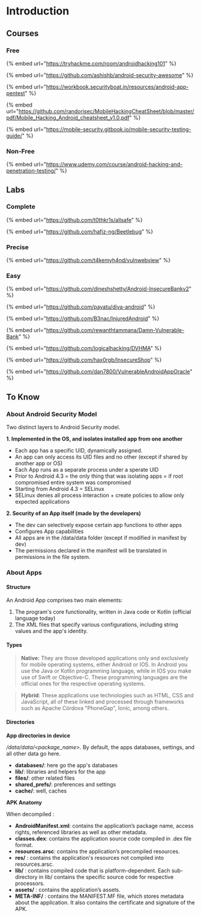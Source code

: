 # Introduction

## Courses

### Free

{% embed url="https://tryhackme.com/room/androidhacking101" %}

{% embed url="https://github.com/ashishb/android-security-awesome" %}

{% embed url="https://workbook.securityboat.in/resources/android-app-pentest" %}

{% embed url="https://github.com/randorisec/MobileHackingCheatSheet/blob/master/pdf/Mobile_Hacking_Android_cheatsheet_v1.0.pdf" %}

{% embed url="https://mobile-security.gitbook.io/mobile-security-testing-guide/" %}

### Non-Free

{% embed url="https://www.udemy.com/course/android-hacking-and-penetration-testing/" %}

## Labs

### Complete

{% embed url="https://github.com/t0thkr1s/allsafe" %}

{% embed url="https://github.com/hafiz-ng/Beetlebug" %}

### Precise

{% embed url="https://github.com/t4kemyh4nd/vulnwebview" %}

### Easy

{% embed url="https://github.com/dineshshetty/Android-InsecureBankv2" %}

{% embed url="https://github.com/payatu/diva-android" %}

{% embed url="https://github.com/B3nac/InjuredAndroid" %}

{% embed url="https://github.com/rewanthtammana/Damn-Vulnerable-Bank" %}

{% embed url="https://github.com/logicalhacking/DVHMA" %}

{% embed url="https://github.com/hax0rgb/InsecureShop" %}

{% embed url="https://github.com/dan7800/VulnerableAndroidAppOracle" %}

## To Know

### About Android Security Model

Two distinct layers to Android Security model.&#x20;

**1. Implemented in the OS, and isolates installed app from one another**

* Each app has a specific UID, dynamically assigned.
* An app can only access its UID files and no other (except if shared by another app or OS)
* Each App runs as a separate process under a sperate UID
* Prior to Android 4.3 = the only thing that was isolating apps = if root compromised entire system was compromised
* Starting from Android 4.3 = SELinux
* SELinux denies all process interaction + create policies to allow only expected applications

**2. Security of an App itself (made by the developers)**

* The dev can selectively expose certain app functions to other apps
* Configures App capabilities
* All apps are in the /data/data folder (except if modified in manifest by dev)
* The permissions declared in the manifest will be translated in permissions in the file system.

### About Apps

#### Structure

An Android App comprises two main elements:

1. The program's core functionality, written in Java code or Kotlin (official language today)
2. The XML files that specify various configurations, including string values and the app's identity.

#### Types

> **Native:** They are those developed applications only and exclusively for mobile operating systems, either Android or IOS. In Android you use the Java or Kotlin programming language, while in IOS you make use of Swift or Objective-C. These programming languages are the official ones for the respective operating systems.

> **Hybrid**: These applications use technologies such as HTML, CSS and JavaScript, all of these linked and processed through frameworks such as Apache Córdova "PhoneGap", Ionic, among others.

#### Directories

**App directories in device**

_/data/data/\<package\_name>._ By default, the apps databases, settings, and all other data go here.

* **databases/**: here go the app's databases
* **lib/**: libraries and helpers for the app
* **files/**: other related files
* **shared\_prefs/**: preferences and settings
* **cache/**: well, caches

**APK Anatomy**

When decompiled :

* **AndroidManifest.xml**: contains the application’s package name, access rights, referenced libraries as well as other metadata.
* **classes.dex**: contains the application source code compiled in .dex file format.
* **resources.arsc**: contains the application’s precompiled resources.
* **res/** : contains the application's resources not compiled into resources.arsc.
* **lib/** : contains compiled code that is platform-dependent. Each sub-directory in lib/ contains the specific source code for respective processors.
* **assets/** : contains the application’s assets.
* **META-INF/** : contains the MANIFEST.MF file, which stores metadata about the application. It also contains the certificate and signature of the APK.
